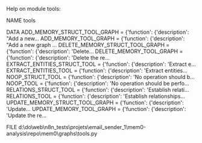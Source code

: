 Help on module tools:

NAME
    tools

DATA
    ADD_MEMORY_STRUCT_TOOL_GRAPH = {'function': {'description': "Add a new...
    ADD_MEMORY_TOOL_GRAPH = {'function': {'description': "Add a new graph ...
    DELETE_MEMORY_STRUCT_TOOL_GRAPH = {'function': {'description': 'Delete...
    DELETE_MEMORY_TOOL_GRAPH = {'function': {'description': 'Delete the re...
    EXTRACT_ENTITIES_STRUCT_TOOL = {'function': {'description': 'Extract e...
    EXTRACT_ENTITIES_TOOL = {'function': {'description': 'Extract entities...
    NOOP_STRUCT_TOOL = {'function': {'description': 'No operation should b...
    NOOP_TOOL = {'function': {'description': 'No operation should be perfo...
    RELATIONS_STRUCT_TOOL = {'function': {'description': 'Establish relati...
    RELATIONS_TOOL = {'function': {'description': 'Establish relationships...
    UPDATE_MEMORY_STRUCT_TOOL_GRAPH = {'function': {'description': 'Update...
    UPDATE_MEMORY_TOOL_GRAPH = {'function': {'description': 'Update the re...

FILE
    d:\do\web\n8n_tests\projets\email_sender_1\mem0-analysis\repo\mem0\graphs\tools.py



